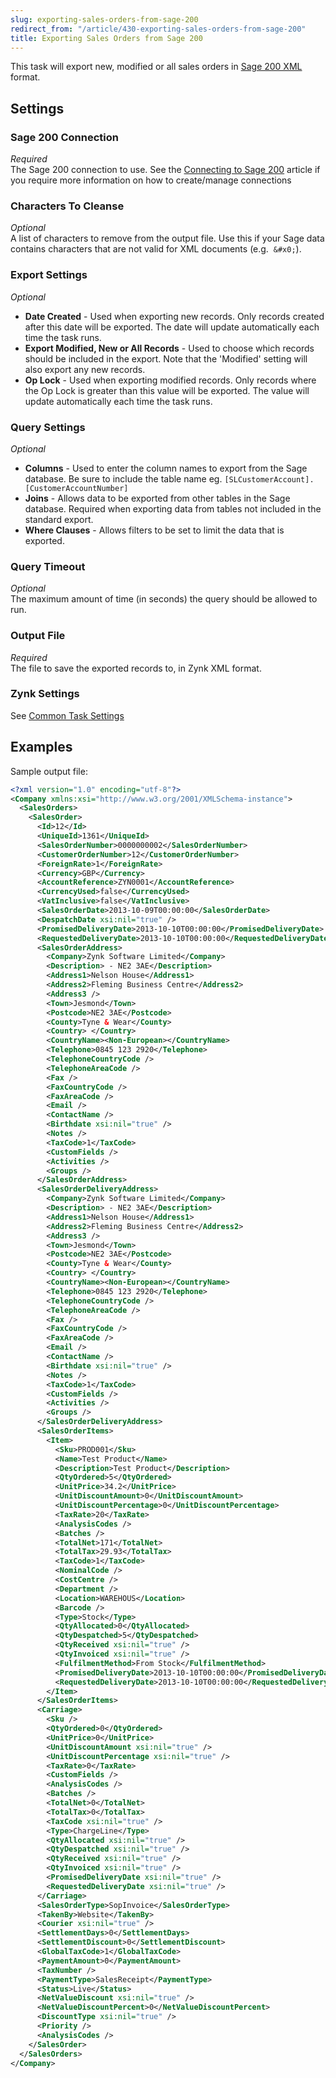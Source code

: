 ```yaml
---
slug: exporting-sales-orders-from-sage-200
redirect_from: "/article/430-exporting-sales-orders-from-sage-200"
title: Exporting Sales Orders from Sage 200
---
```

This task will export new, modified or all sales orders in [Sage 200 XML](sage-200-xml) format.

## Settings
### Sage 200 Connection
_Required_  
The Sage 200 connection to use.  See the [Connecting to Sage 200](connecting-to-sage-200) article if you require more information on how to create/manage connections

### Characters To Cleanse
_Optional_  
A list of characters to remove from the output file. Use this if your Sage data contains characters that are not valid for XML documents (e.g. 	`&#x0;`).

### Export Settings
_Optional_  

 * **Date Created** - Used when exporting new records. Only records created after this date will be exported. The date will update automatically each time the task runs.
 * **Export Modified, New or All Records** - Used to choose which records should be included in the export. Note that the 'Modified' setting will also export any new records.
 * **Op Lock** - Used when exporting modified records. Only records where the Op Lock is greater than this value will be exported. The value will update automatically each time the task runs.
 
### Query Settings
_Optional_  

 * **Columns** - Used to enter the column names to export from the Sage database. Be sure to include the table name eg. `[SLCustomerAccount].[CustomerAccountNumber]`
 * **Joins** - Allows data to be exported from other tables in the Sage database. Required when exporting data from tables not included in the standard export.
 * **Where Clauses** - Allows filters to be set to limit the data that is exported. 
 
### Query Timeout
_Optional_  
The maximum amount of time (in seconds) the query should be allowed to run.

### Output File
_Required_  
The file to save the exported records to, in Zynk XML format.

### Zynk Settings
See [Common Task Settings](common-task-settings)

## Examples
Sample output file:

```xml
<?xml version="1.0" encoding="utf-8"?>
<Company xmlns:xsi="http://www.w3.org/2001/XMLSchema-instance">
  <SalesOrders>
    <SalesOrder>
      <Id>12</Id>
      <UniqueId>1361</UniqueId>
      <SalesOrderNumber>0000000002</SalesOrderNumber>
      <CustomerOrderNumber>12</CustomerOrderNumber>
      <ForeignRate>1</ForeignRate>
      <Currency>GBP</Currency>
      <AccountReference>ZYN0001</AccountReference>
      <CurrencyUsed>false</CurrencyUsed>
      <VatInclusive>false</VatInclusive>
      <SalesOrderDate>2013-10-09T00:00:00</SalesOrderDate>
      <DespatchDate xsi:nil="true" />
      <PromisedDeliveryDate>2013-10-10T00:00:00</PromisedDeliveryDate>
      <RequestedDeliveryDate>2013-10-10T00:00:00</RequestedDeliveryDate>
      <SalesOrderAddress>
        <Company>Zynk Software Limited</Company>
        <Description> - NE2 3AE</Description>
        <Address1>Nelson House</Address1>
        <Address2>Fleming Business Centre</Address2>
        <Address3 />
        <Town>Jesmond</Town>
        <Postcode>NE2 3AE</Postcode>
        <County>Tyne & Wear</County>
        <Country> </Country>
        <CountryName><Non-European></CountryName>
        <Telephone>0845 123 2920</Telephone>
        <TelephoneCountryCode />
        <TelephoneAreaCode />
        <Fax />
        <FaxCountryCode />
        <FaxAreaCode />
        <Email />
        <ContactName />
        <Birthdate xsi:nil="true" />
        <Notes />
        <TaxCode>1</TaxCode>
        <CustomFields />
        <Activities />
        <Groups />
      </SalesOrderAddress>
      <SalesOrderDeliveryAddress>
        <Company>Zynk Software Limited</Company>
        <Description> - NE2 3AE</Description>
        <Address1>Nelson House</Address1>
        <Address2>Fleming Business Centre</Address2>
        <Address3 />
        <Town>Jesmond</Town>
        <Postcode>NE2 3AE</Postcode>
        <County>Tyne & Wear</County>
        <Country> </Country>
        <CountryName><Non-European></CountryName>
        <Telephone>0845 123 2920</Telephone>
        <TelephoneCountryCode />
        <TelephoneAreaCode />
        <Fax />
        <FaxCountryCode />
        <FaxAreaCode />
        <Email />
        <ContactName />
        <Birthdate xsi:nil="true" />
        <Notes />
        <TaxCode>1</TaxCode>
        <CustomFields />
        <Activities />
        <Groups />
      </SalesOrderDeliveryAddress>
      <SalesOrderItems>
        <Item>
          <Sku>PROD001</Sku>
          <Name>Test Product</Name>
          <Description>Test Product</Description>
          <QtyOrdered>5</QtyOrdered>
          <UnitPrice>34.2</UnitPrice>
          <UnitDiscountAmount>0</UnitDiscountAmount>
          <UnitDiscountPercentage>0</UnitDiscountPercentage>
          <TaxRate>20</TaxRate>
          <AnalysisCodes />
          <Batches />
          <TotalNet>171</TotalNet>
          <TotalTax>29.93</TotalTax>
          <TaxCode>1</TaxCode>
          <NominalCode />
          <CostCentre />
          <Department />
          <Location>WAREHOUS</Location>
          <Barcode />
          <Type>Stock</Type>
          <QtyAllocated>0</QtyAllocated>
          <QtyDespatched>5</QtyDespatched>
          <QtyReceived xsi:nil="true" />
          <QtyInvoiced xsi:nil="true" />
          <FulfilmentMethod>From Stock</FulfilmentMethod>
          <PromisedDeliveryDate>2013-10-10T00:00:00</PromisedDeliveryDate>
          <RequestedDeliveryDate>2013-10-10T00:00:00</RequestedDeliveryDate>
        </Item>
      </SalesOrderItems>
      <Carriage>
        <Sku />
        <QtyOrdered>0</QtyOrdered>
        <UnitPrice>0</UnitPrice>
        <UnitDiscountAmount xsi:nil="true" />
        <UnitDiscountPercentage xsi:nil="true" />
        <TaxRate>0</TaxRate>
        <CustomFields />
        <AnalysisCodes />
        <Batches />
        <TotalNet>0</TotalNet>
        <TotalTax>0</TotalTax>
        <TaxCode xsi:nil="true" />
        <Type>ChargeLine</Type>
        <QtyAllocated xsi:nil="true" />
        <QtyDespatched xsi:nil="true" />
        <QtyReceived xsi:nil="true" />
        <QtyInvoiced xsi:nil="true" />
        <PromisedDeliveryDate xsi:nil="true" />
        <RequestedDeliveryDate xsi:nil="true" />
      </Carriage>
      <SalesOrderType>SopInvoice</SalesOrderType>
      <TakenBy>Website</TakenBy>
      <Courier xsi:nil="true" />
      <SettlementDays>0</SettlementDays>
      <SettlementDiscount>0</SettlementDiscount>
      <GlobalTaxCode>1</GlobalTaxCode>
      <PaymentAmount>0</PaymentAmount>
      <TaxNumber />
      <PaymentType>SalesReceipt</PaymentType>
      <Status>Live</Status>
      <NetValueDiscount xsi:nil="true" />
      <NetValueDiscountPercent>0</NetValueDiscountPercent>
      <DiscountType xsi:nil="true" />
      <Priority />
      <AnalysisCodes />
    </SalesOrder>
  </SalesOrders>
</Company>
```